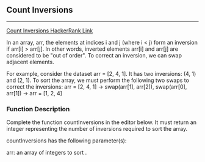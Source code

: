 ## Count Inversions

-------

[Count Inversions HackerRank Link](https://www.hackerrank.com/challenges/ctci-merge-sort/problem?h_l=interview&playlist_slugs%5B%5D=interview-preparation-kit&playlist_slugs%5B%5D=sorting)

In an array, arr, the elements at indices i and j (where i < j) form an inversion if arr[i] > arr[j]. In other words, inverted elements arr[i] and arr[j] are considered to be "out of order". To correct an inversion, we can swap adjacent elements.

For example, consider the dataset arr = [2, 4, 1]. It has two inversions: (4, 1) and (2, 1). To sort the array, we must perform the following two swaps to correct the inversions:
arr = [2, 4, 1] -> swap(arr[1], arr[2]), swap(arr[0], arr[1]) -> arr = [1, 2, 4]

### Function Description

Complete the function countInversions in the editor below. It must return an integer representing the number of inversions required to sort the array.

countInversions has the following parameter(s):

arr: an array of integers to sort .
